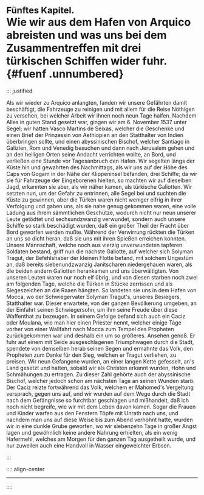 # <small>Fünftes Kapitel.</small><br />Wie wir aus dem Hafen von Arquico abreisten und was uns bei dem Zusammentreffen mit drei türkischen Schiffen wider fuhr.{#fuenf .unnumbered}

::: justified

Als wir wieder zu Arquico anlangten, fanden wir unsere Gefährten damit
beschäftigt, die Fahrzeuge zu reinigen und mit allem für die Reise Nöthigen zu
versehen, bei welcher Arbeit wir ihnen noch neun Tage halfen. Nachdem Alles in
guten Stand gesetzt war, gingen wir am 6. November 1537 unter Segel; wir hatten
Vasco Martins de Seixas, welcher die Geschenke und einen Brief der Prinzessin
von Aethiopien an den Statthalter von Indien überbringen sollte, und einen
abyssinischen Bischof, welcher Santiago in Galizien, Rom und Venedig besuchen
und dann nach Jerusalem gehen und an den heiligen Orten seine Andacht verrichten
wollte, an Bord, und verließen eine Stunde vor Tagesanbruch den Hafen. Wir
segelten längs der Küste hin und gewahrten des Nachmittags, als wir uns auf der
Höhe des Caps von Gogam in der Nähe der Klippeninsel befanden, drei Schiffe; da
wir sie für Fahrzeuge der Eingeborenen hielten, so machten wir auf dieselben
Jagd, erkannten sie aber, als wir näher kamen, als türkische Galiotten. Wir
setzten nun, um der Gefahr zu entrinnen, alle Segel bei und suchten die Küste zu
gewinnen, aber die Türken waren nicht weniger eifrig in ihrer Verfolgung und
gaben uns, als sie nahe genug gekommen waren, eine volle Ladung aus ihrem
sämmtlichen Geschütze, wodurch nicht nur neun unserer Leute getödtet und
sechsundzwanzig verwundet, sondern auch unsere Schiffe so stark beschädigt
wurden, daß ein großer Theil der Fracht über Bord geworfen werden mußte. Während
der Verwirrung rückten die Türken an uns so dicht heran, daß sie uns mit ihren
Spießen erreichen konnten. Unsere Mannschaft, welche noch aus vierzig
unverwundeten tapferen Soldaten bestand, griff nun die nächste Galiotte, auf
welcher sich Solyman Tragut, der Befehlshaber der kleinen Flotte befand, mit
solchem Ungestüm an, daß bereits siebenundzwanzig Janitscharen niedergehauen
waren, als die beiden andern Galiotten herankamen und uns überwältigten. Von
unseren Leuten waren nur noch elf übrig, und von diesen starben noch zwei am
folgenden Tage, welche die Türken in Stücke zerrissen und als Siegeszeichen an
die Raaen hängten. So landeten sie uns in dem Hafen von Mocca, wo der
Schwiegervater Solyman Tragut's, unseres Besiegers, Statthalter war. Dieser
erwartete, von der ganzen Bevölkerung umgeben, an der Einfahrt seinen
Schwiegersohn, um ihm seine Freude über diese Waffenthat zu bezeugen. In seinem
Gefolge befand sich auch ein Caciz oder Moulana, wie man hier einen Priester
nennt, welcher einige Tage vorher von einer Wallfahrt nach Mocca zum Tempel des
Propheten zurückgekommen war und deshalb ein um so größeres. Ansehen genoß. Er
fuhr auf einem mit Seide ausgeschlagenen Triumphwagen durch die Stadt, spendete
von demselben herab seinen Segen und ermahnte das Volk, den Propheten zum Danke
für den Sieg, welchen er Tragut verliehen, zu preisen. Wir neun Gefangene
wurden, an einer langen Kette gefesselt, an's Land gesetzt und hatten, sobald
wir als Christen erkannt wurden, Hohn und Schmähungen zu ertragen. Zu dieser
Zahl gehörte auch der abyssinische Bischof, welcher jedoch schon am nächsten
Tage an seinen Wunden starb. Der Caciz reizte fortwährend das Volk, welchem er
Mahomed's Vergeltung versprach, gegen uns auf, und wir wurden auf dem Wege durch
die Stadt nach dem Gefängnisse so furchtbar geschlagen und mißhandelt, daß ich
noch nicht begreife, wie wir mit dem Leben davon kamen. Sogar die Frauen und
Kinder warfen aus den Fenstern Töpfe mit Unrath nach uns, und nachdem man uns
auf diese Weise bis zum Abend verhöhnt hatte, wurden wir in eine dunkle Grube
geworfen, wo wir siebenzehn Tage in großer Angst lagen und gewöhnlich keine
andere Nahrung erhielten, als ein wenig Hafermehl, welches am Morgen für den
ganzen Tag ausgetheilt wurde, und nur zuweilen auch eine Handvoll in Wasser
eingeweichter Erbsen.

:::

:::: align-center
****
::::
